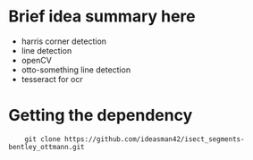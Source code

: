# Brief idea summary here

- harris corner detection
- line detection
- openCV
- otto-something line detection
- tesseract for ocr

# Getting the dependency

```
	git clone https://github.com/ideasman42/isect_segments-bentley_ottmann.git
```
